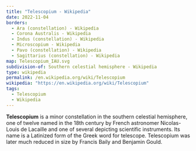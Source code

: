 ```yaml
---
title: "Telescopium - Wikipedia"
date: 2022-11-04
borders:
  - Ara (constellation) - Wikipedia
  - Corona Australis - Wikipedia
  - Indus (constellation) - Wikipedia
  - Microscopium - Wikipedia
  - Pavo (constellation) - Wikipedia
  - Sagittarius (constellation) - Wikipedia
map: Telescopium_IAU.svg
subdivision-of: Southern celestial hemisphere - Wikipedia
type: wikipedia
permalink: /en.wikipedia.org/wiki/Telescopium
wikipedia: "https://en.wikipedia.org/wiki/Telescopium"
tags:
  - Telescopium
  - Wikipedia
---
```

**Telescopium** is a minor constellation in the southern celestial hemisphere, one of twelve named in the 18th century by French astronomer Nicolas-Louis de Lacaille and one of several depicting scientific instruments. Its name is a Latinized form of the Greek word for telescope. Telescopium was later much reduced in size by Francis Baily and Benjamin Gould.